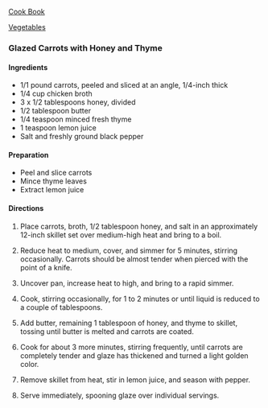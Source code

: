 [Cook Book]()  

[Vegetables]()  

### Glazed Carrots with Honey and Thyme

#### Ingredients

* 1/1 pound carrots, peeled and sliced at an angle, 1/4-inch thick  
* 1/4 cup chicken broth  
* 3 x 1/2 tablespoons honey, divided  
* 1/2 tablespoon butter  
* 1/4 teaspoon minced fresh thyme  
* 1 teaspoon lemon juice  
* Salt and freshly ground black pepper  

#### Preparation  

* Peel and slice carrots  
* Mince thyme leaves  
* Extract lemon juice

#### Directions

1. Place carrots, broth, 1/2 tablespoon honey, and salt in an approximately 12-inch skillet set over medium-high heat and bring to a boil. 

2. Reduce heat to medium, cover, and simmer for 5 minutes, stirring occasionally. Carrots should be almost tender when pierced with the point of a knife.  

3. Uncover pan, increase heat to high, and bring to a rapid simmer.  

4. Cook, stirring occasionally, for 1 to 2 minutes or until liquid is reduced to a couple of tablespoons.  

5. Add butter, remaining 1 tablespoon of honey, and thyme to skillet, tossing until butter is melted and carrots are coated.  

6. Cook for about 3 more minutes, stirring frequently, until carrots are completely tender and glaze has thickened and turned a light golden color.

7. Remove skillet from heat, stir in lemon juice, and season with pepper. 

8. Serve immediately, spooning glaze over individual servings.

